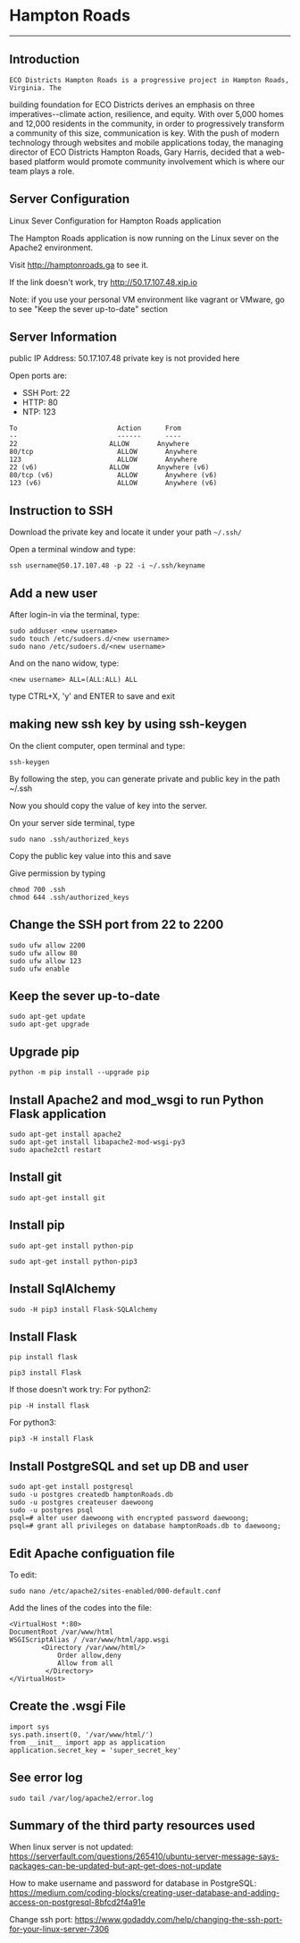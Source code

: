 # Hampton Roads
-------------------

Introduction
------------
	ECO Districts Hampton Roads is a progressive project in Hampton Roads, Virginia. The
building foundation for ECO Districts derives an emphasis on three imperatives--climate action, resilience, and equity. With over 5,000 homes and 12,000 residents in the community, in order to progressively transform a community of this size, communication is key. With the push of modern technology through websites and mobile applications today, the managing director of ECO Districts Hampton Roads, Gary Harris, decided that a web-based platform would promote community involvement which is where our team plays a role.

Server Configuration
--------------------
Linux Sever Configuration for Hampton Roads application

The Hampton Roads application is now running on the Linux sever on the Apache2 environment.

Visit http://hamptonroads.ga to see it.

If the link doesn't work, try http://50.17.107.48.xip.io

Note: if you use your personal VM environment like vagrant or VMware, go to see "Keep the sever up-to-date" section

Server Information
------------------
public IP Address: 50.17.107.48
private key is not provided here

Open ports are:
* SSH Port: 22
* HTTP: 80
* NTP: 123
```
To                         Action      From
--                         ------      ----
22                       ALLOW       Anywhere
80/tcp                     ALLOW       Anywhere
123                        ALLOW       Anywhere
22 (v6)                  ALLOW       Anywhere (v6)
80/tcp (v6)                ALLOW       Anywhere (v6)
123 (v6)                   ALLOW       Anywhere (v6)
```

Instruction to SSH
------------------
Download the private key and locate it under your path `~/.ssh/`

Open a terminal window and type:
```shell
ssh username@50.17.107.48 -p 22 -i ~/.ssh/keyname
```

Add a new user
--------------
After login-in via the terminal, type:
```shell
sudo adduser <new username>
sudo touch /etc/sudoers.d/<new username>
sudo nano /etc/sudoers.d/<new username>
```
And on the nano widow, type:
```shell
<new username> ALL=(ALL:ALL) ALL
```
type CTRL+X, 'y' and ENTER to save and exit

making new ssh key by using ssh-keygen
--------------------------------------
On the client computer, open terminal and type:
```shell
ssh-keygen
```
By following the step, you can generate private and public key in the path ~/.ssh

Now you should copy the value of key into the server.

On your server side terminal, type
```shell
sudo nano .ssh/authorized_keys
```
Copy the public key value into this and save

Give permission by typing
```shell
chmod 700 .ssh
chmod 644 .ssh/authorized_keys
```

Change the SSH port from 22 to 2200
-----------------------------------
```shell
sudo ufw allow 2200
sudo ufw allow 80
sudo ufw allow 123
sudo ufw enable
```

Keep the sever up-to-date
-------------------------
```shell
sudo apt-get update
sudo apt-get upgrade
```

Upgrade pip
-----------
```shell
python -m pip install --upgrade pip
```

Install Apache2 and mod_wsgi to run Python Flask application
------------------------------------------------------------

```shell
sudo apt-get install apache2
sudo apt-get install libapache2-mod-wsgi-py3
sudo apache2ctl restart
```

Install git
-----------
```shell
sudo apt-get install git
```
Install pip
-----------
```shell
sudo apt-get install python-pip
```
```shell
sudo apt-get install python-pip3
```
Install SqlAlchemy
------------------
```shell
sudo -H pip3 install Flask-SQLAlchemy
````

Install Flask
-------------
```shell
pip install flask
```
```shell
pip3 install Flask
```
If those doesn't work try:
For python2:
```shell
pip -H install flask
```
For python3:
```shell
pip3 -H install Flask
```
Install PostgreSQL and set up DB and user
----------------------------------
```shell
sudo apt-get install postgresql
sudo -u postgres createdb hamptonRoads.db
sudo -u postgres createuser daewoong
sudo -u postgres psql
psql=# alter user daewoong with encrypted password daewoong;
psql=# grant all privileges on database hamptonRoads.db to daewoong;
```

Edit Apache configuation file
----------------------
To edit:
```shell
sudo nano /etc/apache2/sites-enabled/000-default.conf
```
Add the lines of the codes into the file:
```
<VirtualHost *:80>
DocumentRoot /var/www/html
WSGIScriptAlias / /var/www/html/app.wsgi
        <Directory /var/www/html/>
            Order allow,deny
            Allow from all
         </Directory>
</VirtualHost>

```
Create the .wsgi File
---------------------
```
import sys
sys.path.insert(0, '/var/www/html/')
from __init__ import app as application
application.secret_key = 'super_secret_key'
```

See error log
-------------
```shell
sudo tail /var/log/apache2/error.log
```


Summary of the third party resources used
-----------------------------------------
When linux server is not updated: https://serverfault.com/questions/265410/ubuntu-server-message-says-packages-can-be-updated-but-apt-get-does-not-update

How to make username and password for database in PostgreSQL: https://medium.com/coding-blocks/creating-user-database-and-adding-access-on-postgresql-8bfcd2f4a91e

Change ssh port: https://www.godaddy.com/help/changing-the-ssh-port-for-your-linux-server-7306